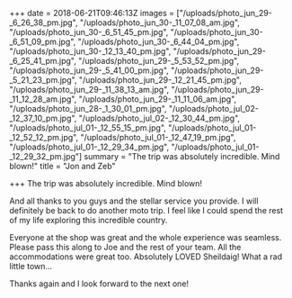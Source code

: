 +++
date = 2018-06-21T09:46:13Z
images = ["/uploads/photo_jun_29-_6_26_38_pm.jpg", "/uploads/photo_jun_30-_11_07_08_am.jpg", "/uploads/photo_jun_30-_6_51_45_pm.jpg", "/uploads/photo_jun_30-_6_51_09_pm.jpg", "/uploads/photo_jun_30-_6_44_04_pm.jpg", "/uploads/photo_jun_30-_12_13_40_pm.jpg", "/uploads/photo_jun_29-_6_25_41_pm.jpg", "/uploads/photo_jun_29-_5_53_52_pm.jpg", "/uploads/photo_jun_29-_5_41_00_pm.jpg", "/uploads/photo_jun_29-_5_21_23_pm.jpg", "/uploads/photo_jun_29-_12_21_45_pm.jpg", "/uploads/photo_jun_29-_11_38_13_am.jpg", "/uploads/photo_jun_29-_11_12_28_am.jpg", "/uploads/photo_jun_29-_11_11_06_am.jpg", "/uploads/photo_jun_28-_1_30_01_pm.jpg", "/uploads/photo_jul_02-_12_37_10_pm.jpg", "/uploads/photo_jul_02-_12_30_44_pm.jpg", "/uploads/photo_jul_01-_12_55_15_pm.jpg", "/uploads/photo_jul_01-_12_52_12_pm.jpg", "/uploads/photo_jul_01-_12_47_19_pm.jpg", "/uploads/photo_jul_01-_12_29_34_pm.jpg", "/uploads/photo_jul_01-_12_29_32_pm.jpg"]
summary = "The trip was absolutely incredible. Mind blown!"
title = "Jon and Zeb"

+++
The trip was absolutely incredible. Mind blown!

And all thanks to you guys and the stellar service you provide. I will definitely be back to do another moto trip. I feel like I could spend the rest of my life exploring this incredible country.

Everyone at the shop was great and the whole experience was seamless. Please pass this along to Joe and the rest of your team. All the accommodations were great too. Absolutely LOVED Sheildaig! What a rad little town…

Thanks again and I look forward to the next one!